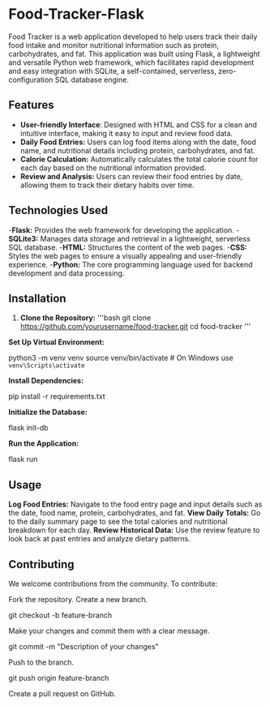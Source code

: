 # Food-Tracker-Flask
Food Tracker is a web application developed to help users track their daily food intake and monitor nutritional information such as protein, carbohydrates, and fat. This application was built using Flask, a lightweight and versatile Python web framework, which facilitates rapid development and easy integration with SQLite, a self-contained, serverless, zero-configuration SQL database engine.

## Features
- **User-friendly Interface**: Designed with HTML and CSS for a clean and intuitive interface, making it easy to input and review food data.
- **Daily Food Entries:** Users can log food items along with the date, food name, and nutritional details including protein, carbohydrates, and fat.
- **Calorie Calculation:** Automatically calculates the total calorie count for each day based on the nutritional information provided.
- **Review and Analysis:** Users can review their food entries by date, allowing them to track their dietary habits over time.

## Technologies Used
-**Flask:** Provides the web framework for developing the application.
-**SQLite3:** Manages data storage and retrieval in a lightweight, serverless SQL database.
-**HTML:** Structures the content of the web pages.
-**CSS:** Styles the web pages to ensure a visually appealing and user-friendly experience.
-**Python:** The core programming language used for backend development and data processing.

## Installation
1. **Clone the Repository:**
  '''bash 
  git clone https://github.com/yourusername/food-tracker.git
  cd food-tracker
  '''

**Set Up Virtual Environment:**

  python3 -m venv venv
  source venv/bin/activate  # On Windows use `venv\Scripts\activate`

**Install Dependencies:**

  pip install -r requirements.txt

**Initialize the Database:**

  flask init-db

**Run the Application:**

  flask run

## Usage
**Log Food Entries:** Navigate to the food entry page and input details such as the date, food name, protein, carbohydrates, and fat.
**View Daily Totals:** Go to the daily summary page to see the total calories and nutritional breakdown for each day.
**Review Historical Data:** Use the review feature to look back at past entries and analyze dietary patterns.

## Contributing
We welcome contributions from the community. To contribute:

Fork the repository.
Create a new branch.

  git checkout -b feature-branch

Make your changes and commit them with a clear message.

  git commit -m "Description of your changes"

Push to the branch.

  git push origin feature-branch

Create a pull request on GitHub.
